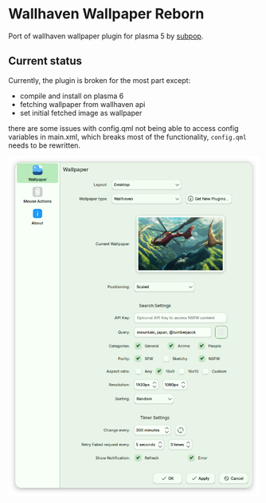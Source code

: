 # Wallhaven Wallpaper Reborn

Port of wallhaven wallpaper plugin for plasma 5 by [subpop](https://github.com/subpop/wallhaven-wallpaper-plasma).

## Current status

Currently, the plugin is broken for the most part except:

- compile and install on plasma 6
- fetching wallpaper from wallhaven api
- set initial fetched image as wallpaper

there are some issues with config.qml not being able to access config variables in main.xml, which breaks most of the functionality, `config.qml` needs to be rewritten.

![screenshot.png](screenshot.png)
